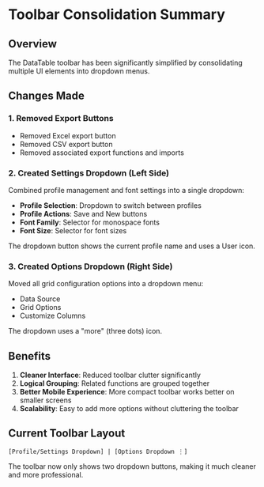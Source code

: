 # Toolbar Consolidation Summary

## Overview
The DataTable toolbar has been significantly simplified by consolidating multiple UI elements into dropdown menus.

## Changes Made

### 1. Removed Export Buttons
- Removed Excel export button
- Removed CSV export button
- Removed associated export functions and imports

### 2. Created Settings Dropdown (Left Side)
Combined profile management and font settings into a single dropdown:
- **Profile Selection**: Dropdown to switch between profiles
- **Profile Actions**: Save and New buttons
- **Font Family**: Selector for monospace fonts
- **Font Size**: Selector for font sizes

The dropdown button shows the current profile name and uses a User icon.

### 3. Created Options Dropdown (Right Side)
Moved all grid configuration options into a dropdown menu:
- Data Source
- Grid Options
- Customize Columns

The dropdown uses a "more" (three dots) icon.

## Benefits
1. **Cleaner Interface**: Reduced toolbar clutter significantly
2. **Logical Grouping**: Related functions are grouped together
3. **Better Mobile Experience**: More compact toolbar works better on smaller screens
4. **Scalability**: Easy to add more options without cluttering the toolbar

## Current Toolbar Layout
```
[Profile/Settings Dropdown] | [Options Dropdown ⋮]
```

The toolbar now only shows two dropdown buttons, making it much cleaner and more professional.